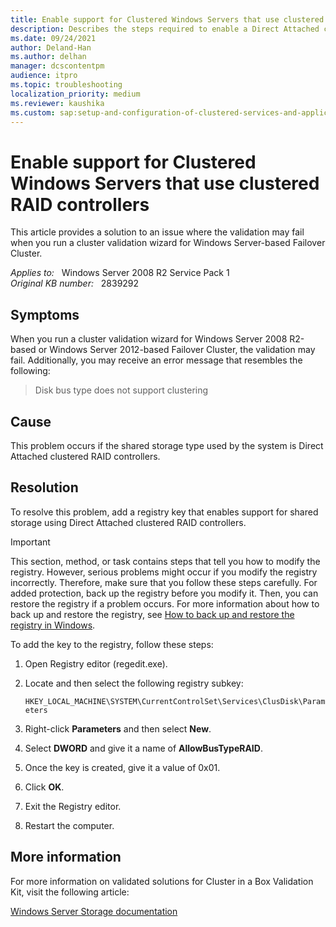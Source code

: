 ```yaml
---
title: Enable support for Clustered Windows Servers that use clustered RAID controllers
description: Describes the steps required to enable a Direct Attached clustered RAID Storage Solution for Clustered Windows Servers.
ms.date: 09/24/2021
author: Deland-Han
ms.author: delhan
manager: dcscontentpm
audience: itpro
ms.topic: troubleshooting
localization_priority: medium
ms.reviewer: kaushika
ms.custom: sap:setup-and-configuration-of-clustered-services-and-applications, csstroubleshoot
---
```

# Enable support for Clustered Windows Servers that use clustered RAID controllers

This article provides a solution to an issue where the validation may fail when you run a cluster validation wizard for Windows Server-based Failover Cluster.

_Applies to:_ &nbsp; Windows Server 2008 R2 Service Pack 1  
_Original KB number:_ &nbsp; 2839292

## Symptoms

When you run a cluster validation wizard for Windows Server 2008 R2-based or Windows Server 2012-based Failover Cluster, the validation may fail. Additionally, you may receive an error message that resembles the following:

> Disk bus type does not support clustering

## Cause

This problem occurs if the shared storage type used by the system is Direct Attached clustered RAID controllers.

## Resolution

To resolve this problem, add a registry key that enables support for shared storage using Direct Attached clustered RAID controllers.

> [!IMPORTANT]
> This section, method, or task contains steps that tell you how to modify the registry. However, serious problems might occur if you modify the registry incorrectly. Therefore, make sure that you follow these steps carefully. For added protection, back up the registry before you modify it. Then, you can restore the registry if a problem occurs.
For more information about how to back up and restore the registry, see [How to back up and restore the registry in Windows](https://support.microsoft.com/help/322756).

To add the key to the registry, follow these steps:

1. Open Registry editor (regedit.exe).
2. Locate and then select the following registry subkey:

    `HKEY_LOCAL_MACHINE\SYSTEM\CurrentControlSet\Services\ClusDisk\Parameters`
3. Right-click **Parameters** and then select **New**.
4. Select **DWORD** and give it a name of **AllowBusTypeRAID**.
5. Once the key is created, give it a value of 0x01.
6. Click **OK**.
7. Exit the Registry editor.
8. Restart the computer.

## More information

For more information on validated solutions for Cluster in a Box Validation Kit, visit the following article:

[Windows Server Storage documentation](/windows-server/storage/storage)

